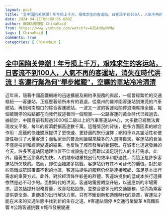 ```yaml
---
layout: post
title: "全中国陷关停潮！年亏损上千万，艰难求生的客运站，日客流不到100人，人氣不再的客運站，消失在時代洪流！客運行業為何“舉步維艱”，空曠的車站冷冷清清"
date: 2024-04-21T00:00:05.000Z
author: 廠妹&男閨蜜 ChinaMaid
from: https://www.youtube.com/watch?v=AZEAd0w0WMo
tags: [ ChinaMaid ]
comments: True
categories: [ ChinaMaid ]
---
```

<!--1713657605000-->
[全中国陷关停潮！年亏损上千万，艰难求生的客运站，日客流不到100人，人氣不再的客運站，消失在時代洪流！客運行業為何“舉步維艱”，空曠的車站冷冷清清](https://www.youtube.com/watch?v=AZEAd0w0WMo)
------

<div>
近年來，隨著中國高鐵網絡的迅速擴展及網約車服務的興起，一個曾經繁忙的交通樞紐——客運站，正經歷著前所未有的衰退。從廣州的羅沖圍客運站到東莞的汽車總站，再到河南周口的綜合客運總站，一波又一波的客運站關停浪潮席捲全國，每個被關停的站點都在向我們敘述著同一個現實——公路客運的黃金時代已經過去。據統計，中國目前有超過3000個二級以上的汽車客運站中心，大多數已經無法實現收支平衡，每年的經濟虧損高達數千萬。這種情況的背後，是多方面因素的綜合作用：高鐵的快速擴展提供了更快速、更舒適的旅行選擇；網約車以其靈活性和便捷性吸引了大量客流；而私家車的普及則讓越來越多的人選擇自駕。客運站的衰落不僅是技術和經濟變遷的結果，也反映了城市發展的新趨勢。在城市化迅速發展的今天，許多客運站因地理位置不佳或設施老化而難以滿足現代人的出行需求。此外，隨著生活節奏的加快，人們越來越重視出行的效率和舒適性，而這正是許多客運站所欠缺的。然而，即使面臨諸多挑戰，客運站仍有其不可替代的價值。對於那些高鐵或航班覆蓋不到的地區，客運站提供的服務仍然是連接城鄉、滿足基本出行需求的重要方式。此外，對於經濟條件較差的群體，客運站提供的低成本旅行選擇依然是必不可少的。面對時代的洪流，客運站需要轉型升級，以適應新的市場需求。這包括提升服務質量，改善站點設施，並整合更多元的交通服務，從而為乘客提供更全面、更便捷的出行解決方案。只有不斷創新和適應時代的變遷，客運站才能在未來的交通生態中找到新的生存之道。#客運站關停 #交通行業變革 #高鐵影響 #公路客運挑戰 #城市發展變遷
</div>
